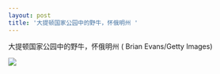 ```yaml
---
layout: post
title: '大提顿国家公园中的野牛，怀俄明州 '
---
```


大提顿国家公园中的野牛，怀俄明州 ( Brian Evans/Getty Images)

![](https://pic.downk.cc/item/5fa6a5761cd1bbb86bf59259.jpg)
